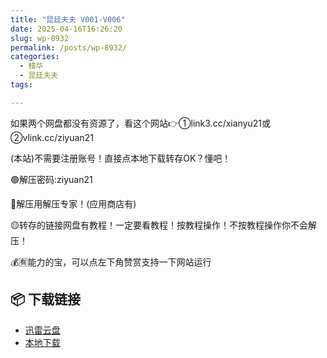 ```yaml
---
title: "昆廷夫夫 V001-V006"
date: 2025-04-16T16:26:20
slug: wp-8932
permalink: /posts/wp-8932/
categories:
  - 精华
  - 昆廷夫夫
tags:

---
```


如果两个网盘都没有资源了，看这个网站👉①link3.cc/xianyu21或②vlink.cc/ziyuan21

(本站)不需要注册账号！直接点本地下载转存OK？懂吧！

🟢解压密码:ziyuan21

🔵解压用解压专家！(应用商店有)

🟡转存的链接网盘有教程！一定要看教程！按教程操作！不按教程操作你不会解压！

💰🈶能力的宝，可以点左下角赞赏支持一下网站运行

## 📦 下载链接
- [迅雷云盘](https://blziyuan21.com/pay-download/8932?key=6dcb44018b&down_id=0)
- [本地下载](https://blziyuan21.com/pay-download/8932?key=6dcb44018b&down_id=1)

